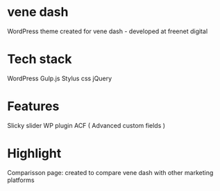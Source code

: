 # vene dash

WordPress theme created for vene dash - developed at freenet digital

# Tech stack

  WordPress
  Gulp.js
  Stylus css
  jQuery

  # Features

  Slicky slider
  WP plugin ACF ( Advanced custom fields ) 
  
  
  # Highlight

  Comparisson page: created to compare vene dash with other marketing platforms

  
  


